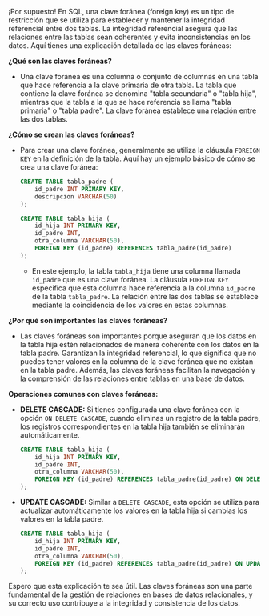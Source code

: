 ¡Por supuesto! En SQL, una clave foránea (foreign key) es un tipo de restricción que se utiliza para establecer y mantener la integridad referencial entre dos tablas. La integridad referencial asegura que las relaciones entre las tablas sean coherentes y evita inconsistencias en los datos. Aquí tienes una explicación detallada de las claves foráneas:

**¿Qué son las claves foráneas?**
- Una clave foránea es una columna o conjunto de columnas en una tabla que hace referencia a la clave primaria de otra tabla. La tabla que contiene la clave foránea se denomina "tabla secundaria" o "tabla hija", mientras que la tabla a la que se hace referencia se llama "tabla primaria" o "tabla padre". La clave foránea establece una relación entre las dos tablas.

**¿Cómo se crean las claves foráneas?**
- Para crear una clave foránea, generalmente se utiliza la cláusula `FOREIGN KEY` en la definición de la tabla. Aquí hay un ejemplo básico de cómo se crea una clave foránea:

  ```sql
  CREATE TABLE tabla_padre (
      id_padre INT PRIMARY KEY,
      descripcion VARCHAR(50)
  );

  CREATE TABLE tabla_hija (
      id_hija INT PRIMARY KEY,
      id_padre INT,
      otra_columna VARCHAR(50),
      FOREIGN KEY (id_padre) REFERENCES tabla_padre(id_padre)
  );
  ```

  - En este ejemplo, la tabla `tabla_hija` tiene una columna llamada `id_padre` que es una clave foránea. La cláusula `FOREIGN KEY` especifica que esta columna hace referencia a la columna `id_padre` de la tabla `tabla_padre`. La relación entre las dos tablas se establece mediante la coincidencia de los valores en estas columnas.

**¿Por qué son importantes las claves foráneas?**
- Las claves foráneas son importantes porque aseguran que los datos en la tabla hija estén relacionados de manera coherente con los datos en la tabla padre. Garantizan la integridad referencial, lo que significa que no puedes tener valores en la columna de la clave foránea que no existan en la tabla padre. Además, las claves foráneas facilitan la navegación y la comprensión de las relaciones entre tablas en una base de datos.

**Operaciones comunes con claves foráneas:**
- **DELETE CASCADE:** Si tienes configurada una clave foránea con la opción `ON DELETE CASCADE`, cuando eliminas un registro de la tabla padre, los registros correspondientes en la tabla hija también se eliminarán automáticamente.

  ```sql
  CREATE TABLE tabla_hija (
      id_hija INT PRIMARY KEY,
      id_padre INT,
      otra_columna VARCHAR(50),
      FOREIGN KEY (id_padre) REFERENCES tabla_padre(id_padre) ON DELETE CASCADE
  );
  ```

- **UPDATE CASCADE:** Similar a `DELETE CASCADE`, esta opción se utiliza para actualizar automáticamente los valores en la tabla hija si cambias los valores en la tabla padre.

  ```sql
  CREATE TABLE tabla_hija (
      id_hija INT PRIMARY KEY,
      id_padre INT,
      otra_columna VARCHAR(50),
      FOREIGN KEY (id_padre) REFERENCES tabla_padre(id_padre) ON UPDATE CASCADE
  );
  ```

Espero que esta explicación te sea útil. Las claves foráneas son una parte fundamental de la gestión de relaciones en bases de datos relacionales, y su correcto uso contribuye a la integridad y consistencia de los datos.